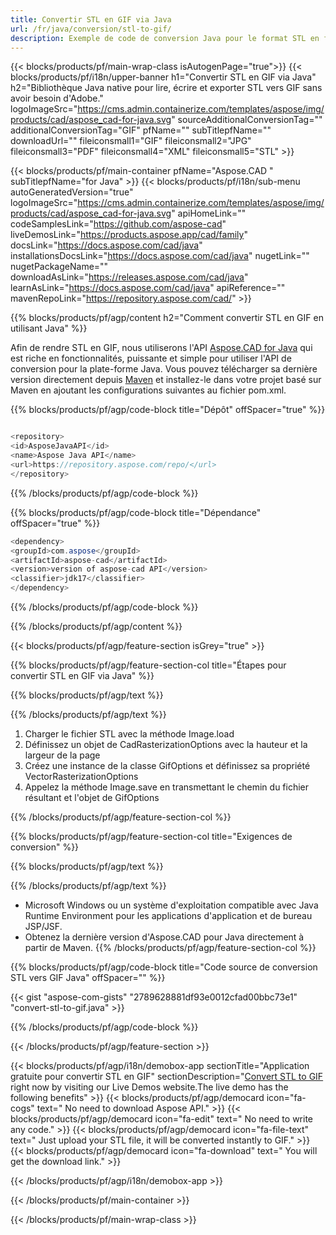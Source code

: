 ```yaml
---
title: Convertir STL en GIF via Java 
url: /fr/java/conversion/stl-to-gif/ 
description: Exemple de code de conversion Java pour le format STL en fichier GIF. Utilisez cet exemple de code pour convertir STL en GIF dans n'importe quelle application Java Web ou de bureau.
---
```


{{< blocks/products/pf/main-wrap-class isAutogenPage="true">}}
{{< blocks/products/pf/i18n/upper-banner h1="Convertir STL en GIF via Java" h2="Bibliothèque Java native pour lire, écrire et exporter STL vers GIF sans avoir besoin d'Adobe." logoImageSrc="https://cms.admin.containerize.com/templates/aspose/img/products/cad/aspose_cad-for-java.svg" sourceAdditionalConversionTag="" additionalConversionTag="GIF" pfName="" subTitlepfName="" downloadUrl="" fileiconsmall1="GIF" fileiconsmall2="JPG" fileiconsmall3="PDF" fileiconsmall4="XML" fileiconsmall5="STL" >}}

{{< blocks/products/pf/main-container pfName="Aspose.CAD " subTitlepfName="for Java" >}}
{{< blocks/products/pf/i18n/sub-menu autoGeneratedVersion="true" logoImageSrc="https://cms.admin.containerize.com/templates/aspose/img/products/cad/aspose_cad-for-java.svg" apiHomeLink="" codeSamplesLink="https://github.com/aspose-cad" liveDemosLink="https://products.aspose.app/cad/family" docsLink="https://docs.aspose.com/cad/java" installationsDocsLink="https://docs.aspose.com/cad/java" nugetLink="" nugetPackageName="" downloadAsLink="https://releases.aspose.com/cad/java" learnAsLink="https://docs.aspose.com/cad/java" apiReference="" mavenRepoLink="https://repository.aspose.com/cad/" >}}

{{% blocks/products/pf/agp/content h2="Comment convertir STL en GIF en utilisant Java" %}}

Afin de rendre STL en GIF, nous utiliserons l'API <a href=https://products.aspose.com/cad/java>Aspose.CAD for Java</a> qui est riche en fonctionnalités, puissante et simple pour utiliser l'API de conversion pour la plate-forme Java. Vous pouvez télécharger sa dernière version directement depuis <a href=https://repository.aspose.com/cad/>Maven</a> et installez-le dans votre projet basé sur Maven en ajoutant les configurations suivantes au fichier pom.xml.

{{% blocks/products/pf/agp/code-block title="Dépôt" offSpacer="true" %}}

```cs

<repository>
<id>AsposeJavaAPI</id>
<name>Aspose Java API</name>
<url>https://repository.aspose.com/repo/</url>
</repository>

```

{{% /blocks/products/pf/agp/code-block %}}

{{% blocks/products/pf/agp/code-block title="Dépendance" offSpacer="true" %}}

```cs
<dependency>
<groupId>com.aspose</groupId>
<artifactId>aspose-cad</artifactId>
<version>version of aspose-cad API</version>
<classifier>jdk17</classifier>
</dependency>

```

{{% /blocks/products/pf/agp/code-block %}}

{{% /blocks/products/pf/agp/content %}}

{{< blocks/products/pf/agp/feature-section isGrey="true" >}}

{{% blocks/products/pf/agp/feature-section-col title="Étapes pour convertir STL en GIF via Java" %}}

{{% blocks/products/pf/agp/text %}}

{{% /blocks/products/pf/agp/text %}}

1. Charger le fichier STL avec la méthode Image.load
1. Définissez un objet de CadRasterizationOptions avec la hauteur et la largeur de la page
1. Créez une instance de la classe GifOptions et définissez sa propriété VectorRasterizationOptions
1. Appelez la méthode Image.save en transmettant le chemin du fichier résultant et l'objet de GifOptions

{{% /blocks/products/pf/agp/feature-section-col %}}

{{% blocks/products/pf/agp/feature-section-col title="Exigences de conversion" %}}

{{% blocks/products/pf/agp/text %}}

{{% /blocks/products/pf/agp/text %}}
- Microsoft Windows ou un système d'exploitation compatible avec Java Runtime Environment pour les applications d'application et de bureau JSP/JSF.
- Obtenez la dernière version d'Aspose.CAD pour Java directement à partir de Maven.
{{% /blocks/products/pf/agp/feature-section-col %}}

{{% blocks/products/pf/agp/code-block title="Code source de conversion STL vers GIF Java" offSpacer="" %}}

{{< gist "aspose-com-gists" "2789628881df93e0012cfad00bbc73e1" "convert-stl-to-gif.java" >}}

{{% /blocks/products/pf/agp/code-block %}}

{{< /blocks/products/pf/agp/feature-section >}}

<!-- aboutfile Starts -->

{{< blocks/products/pf/agp/i18n/demobox-app sectionTitle="Application gratuite pour convertir STL en GIF" sectionDescription="[Convert STL to GIF](https://products.aspose.app/cad/conversion/stl-to-gif) right now by visiting our Live Demos website.The live demo has the following benefits" >}}
        {{< blocks/products/pf/agp/democard icon="fa-cogs" text=" No need to download Aspose API." >}}
        {{< blocks/products/pf/agp/democard icon="fa-edit" text=" No need to write any code." >}}
        {{< blocks/products/pf/agp/democard icon="fa-file-text" text=" Just upload your STL file, it will be converted instantly to GIF." >}}
        {{< blocks/products/pf/agp/democard icon="fa-download" text=" You will get the download link." >}}

   
{{< /blocks/products/pf/agp/i18n/demobox-app >}}

<!-- aboutfile Ends -->

{{< /blocks/products/pf/main-container >}}
    
{{< /blocks/products/pf/main-wrap-class >}}